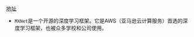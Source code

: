 [地址](http://zh.d2l.ai/chapter_preface/preface.html)

* `MXNet`是一个开源的深度学习框架。它是AWS（亚马逊云计算服务）首选的深度学习框架，也被众多学校和公司使用。